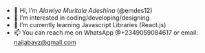- 👋 Hi, I’m *Alawiye Muritala Adeshina* (@emdes12)
- 👀 I’m interested in coding/developing/designing
- 🌱 I’m currently learning Javascript Libraries (React.js)
- 📫 You can reach me on WhatsApp @+2349059084617 or email: naijabayz@gmail.com 

<!---
emdes12/emdes12 is a ✨ special ✨ repository because its `README.md` (this file) appears on your GitHub profile.
You can click the Preview link to take a look at your changes.
--->
